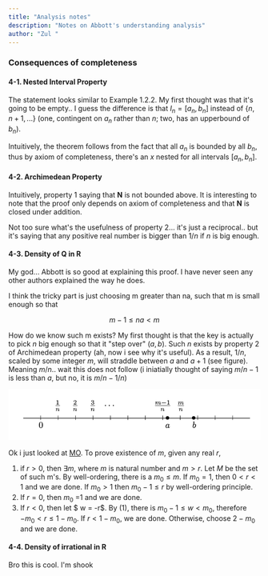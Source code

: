 ```yaml
---
title: "Analysis notes"
description: "Notes on Abbott's understanding analysis"
author: "Zul "
---
```


### Consequences of completeness

#### 4-1. Nested Interval Property

The statement looks similar to Example 1.2.2. My first thought was that it's going to be empty.. I guess the difference is that $I_n = [a_n,b_n]$ instead of $\{n,n+1,...\}$ (one, contingent on $a_n$ rather than $n$; two, has an upperbound of $b_n$).

Intuitively, the theorem follows from the fact that all $a_n$ is bounded by all $b_n$, thus by axiom of completeness, there's an $x$ nested for all intervals $[a_n,b_n]$.

#### 4-2. Archimedean Property

Intuitively, property 1 saying that  $\mathbf{N}$ is not bounded above. It is interesting to note that the proof only depends on axiom of completeness and that $\mathbf{N}$ is closed under addition.

Not too sure what's the usefulness of property 2... it's just a reciprocal.. but it's saying that any positive real number is bigger than $1/n$ if $n$ is big enough.

#### 4-3. Density of Q in R

My god... Abbott is so good at explaining this proof. I have never seen any other authors explained the way he does.

I think the tricky part is just choosing m greater than na, such that m is small enough so that 

$$
m-1 \leq na <m
$$

How do we know such m exists? My first thought is that the key is actually to pick $n$ big enough so that it "step over" $(a,b)$. Such $n$ exists by property 2 of Archimedean property (ah, now i see why it's useful). As a result, $1/n$, scaled by some integer $m$, will straddle between $a$ and $a+1$ (see figure). Meaning $m/n$.. wait this does not follow (i iniatially thought of saying $m/n -1$ is less than $a$, but no, it is $m/n - 1/n$)

![](./images/4_3_qdense.png)

Ok i just looked at [MO](https://math.stackexchange.com/questions/103839/proof-that-mathbbq-is-dense-in-mathbbr). To prove existence of $m$, given any real $r$,

1. if $r>0$, then $\exists m$, where $m$ is natural number and $m>r$. Let $M$ be the set of such m's. By well-ordering, there is a $m_0 \leq m$. If $m_0=1$, then $0<r<1$ and we are done. If $m_0>1$ then $m_0-1 \leq r$ by well-ordering principle.
2. If $r=0$, then $m_0$ =1 and we are done.
3. If $r <0$, then let $ w = -r$. By (1), there is $m_0-1 \leq w <m_0$, therefore $-m_0<r \leq 1-m_0$. If $r < 1-m_0$, we are done. Otherwise, choose $2 - m_0$ and we are done.

#### 4-4. Density of irrational in R

Bro this is cool. I'm shook
